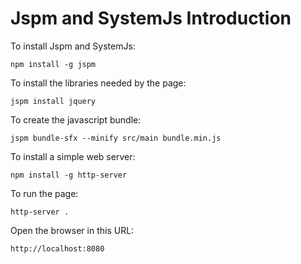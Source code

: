 # Jspm and SystemJs Introduction

To install Jspm and SystemJs:

    npm install -g jspm

To install the libraries needed by the page:

    jspm install jquery
    
To create the javascript bundle:
 
    jspm bundle-sfx --minify src/main bundle.min.js
    
To install a simple web server:

    npm install -g http-server

To run the page:

    http-server . 
    
Open the browser in this URL:

    http://localhost:8080
    
